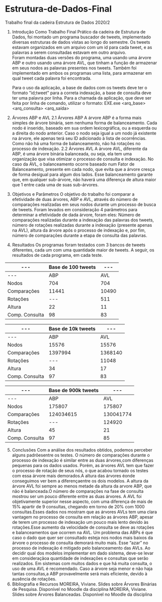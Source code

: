 # Estrutura-de-Dados-Final
Trabalho final da cadeira Estrutura de Dados 2020/2



1. Introdução
	Como Trabalho Final Prático da cadeira de Estrutura de Dados, foi montado um programa buscador de tweets, implementado diversas estruturas de dados vistas ao longo do semestre. Os tweets estavam organizados em um arquivo com um id para cada tweet, e as palavras a serem consultadas estavam em outro arquivo.  
	Foram montadas duas versões do programa, uma usando uma árvore ABP e outro usando uma árvore AVL, que tinham a função de armazenar em seus nodos as palavras presentes nos tweets. Também foi implementado em ambos os programas uma lista, para armazenar em qual tweet cada palavra foi encontrada.

	Para o uso da aplicação, a base de dados com os tweets deve ter o formato "id;tweet" para a correta indexação, a base de consulta deve ter uma palavra por linha. Para a chamada da aplicação, que deve ser feita por linha de comando, utilizar o formato: EXE.exe <arq_base> <arq_consulta> <arq_saída>

2. Árvores ABP e AVL
	2.1 Árvores ABP
	A árvore ABP é a forma mais simples de árvore binária, sem nenhuma forma de balanceamento. Cada nodo é inserido, baseado em sua ordem lexicográfica, ou a esquerda ou a direita do nodo anterior. Caso o nodo seja igual a um nodo já existente na árvore, ele apenas terá seu ID adicionado à lista de ocorrências. Como não há uma forma de balanceamento, não há rotações no processo de indexação.
	2.2 Árvores AVL
	A árvore AVL, diferente da ABP, é uma árvore binária balanceada, ou seja, ela tem uma organização que visa otimizar o processo de consulta e indexação. No caso da AVL, o balanceamento ocorre baseado num Fator de Balanceamento, presente em cada nodo, que evita que a árvore cresça de forma desigual para algum dos lados. Esse balanceamento garante que, em qualquer sub-árvore, não haverá uma diferença de altura maior que 1 entre cada uma de suas sub-árvores.
3. Objetivos e Parâmetros
	O objetivo do trabalho foi comparar a efetividade de duas árvores, ABP e AVL, através do número de comparações realizadas em seus nodos durante um processo de busca de tweets. 
	Foram levados em consideração 4 parâmetros para determinar a efetividade de dada árvore, foram eles: Número de comparações realizadas durante a indexação das palavras dos tweets, número de rotações realizadas durante a indexação (presente apenas na AVL), altura da árvore após o processo de indexação e, por fim, número de comparações durante a etapa de consulta das palavras.

4. Resultados
	Os programas foram testados com 3 bancos de tweets diferentes, cada um com uma quantidade maior de tweets. A seguir, os resultados de cada programa, em cada teste.


|---|Base de 100 tweets|---|
|---|------------------|---|
|---|ABP|AVL|        
|Nodos		|704|704|
|Comparações	|11441|10490|
|Rotações	|---| 511|
|Altura		|22|11|
|Comp. Consulta	|98|83|


|---|Base de 10k tweets|---|
|---|------------------|---|
|---|ABP|AVL|        
|Nodos		|15576|15576|
|Comparações	|1397994|1368140|
|Rotações	|---|11048|
|Altura		|34|17|
|Comp. Consulta	|97|83|



|---|Base de 900k tweets|---|
|---|------------------|---|
|---|ABP|AVL|        
|Nodos		|175807|175807|
|Comparações	|124034615|130041774|
|Rotações	|---|124920|
|Altura		|45|21|
|Comp. Consulta	|97|85|


5. Conclusões
Com a análise dos resultados obtidos, podemos perceber alguns padrõesentre os testes. O número de comparações durante o processo de indexação é similar entre as duas árvores,com diferenças pequenas para os dados usados. Porém, as árvores AVL tem que fazer o processo de rotação de seus nós, o que acabou tornado os testes com essa árvore mais demorados.A  altura  das árvores  éonde  conseguimos  ver  bem  a diferençaentre os  dois  modelos.  A  altura  da  árvore  AVL  foi  sempre  ao  menos metade da altura da arvore ABP, que não é balanceada.O número de comparações na fase de consulta mostrou ser um pouco  diferente  entre  as  duas árvores.  A  AVL  foi  objetivamente superior  nesse  aspecto,  com  uma diferença de mais de 15% apartir de 9 consultas, chegando em torno de 20% com 1000 consultas.Esses  dados  nos  mostram  que  as  árvores  AVLs  tem uma  clara vantagem no processo de consulta em relação as árvores ABP, apesar de  terem  um  processo  de  indexação  um  pouco  mais  lento  devido às rotações.Esse aumento da velocidade de consulta se deve as rotações e balanceamentos que ocorrem na AVL. Um problema das ABPs é que caso o dado que quer ser consultado esteja nos nodos mais baixos da 
árvore  o  processo  de  consulta  demorará  muito  mais. Esse “azar” no processo de indexação é mitigado pelo balanceamento das AVLs. Ao  decidir  qual  dos modelos  implementar  em  dado  sistema, deve-se levar em consideraçãoa quantidade de indexações e consultas que serão realizados. Em sistemas com muitos dados e que há muita consulta, o uso de uma AVL é recomendado. Caso a árvore seja menor e não haja tantas consultas,a ABP provavelmente será mais eficiente, devido à ausência de rotações.
6. Bibliografia e Recursos
MOREIRA, Viviane. Slides sobre Árvores Binárias de Pesquisa. Disponível no Moodle da disciplina
MOREIRA, Viviane. Slides sobre Árvores Balanceadas. Disponível no Moodle da disciplina